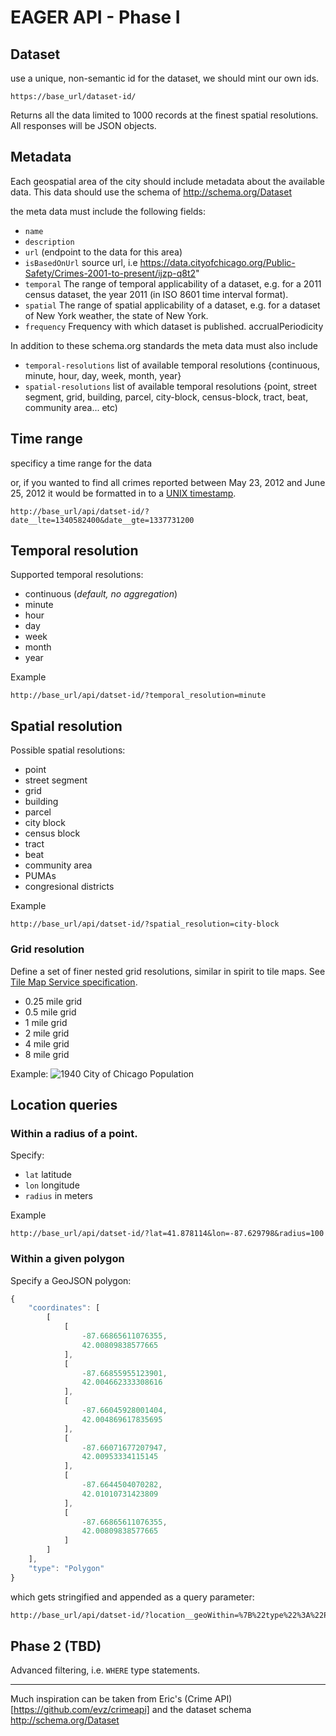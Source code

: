 # EAGER API - Phase I

## Dataset

use a unique, non-semantic id for the dataset, we should mint our own ids.

```
https://base_url/dataset-id/
```

Returns all the data limited to 1000 records at the finest spatial resolutions. All responses will be JSON objects.

## Metadata
Each geospatial area of the city should include metadata about the available data. This data should use the schema of http://schema.org/Dataset

the meta data must include the following fields:

* `name`
* `description`
* `url` (endpoint to the data for this area)
* `isBasedOnUrl` source url, i.e https://data.cityofchicago.org/Public-Safety/Crimes-2001-to-present/ijzp-q8t2"
* `temporal` The range of temporal applicability of a dataset, e.g. for a 2011 census dataset, the year 2011 (in ISO 8601 time interval format).
* `spatial` The range of spatial applicability of a dataset, e.g. for a dataset of New York weather, the state of New York.
* `frequency` Frequency with which dataset is published. 	accrualPeriodicity


In addition to these schema.org standards the meta data must also include

* `temporal-resolutions` list of available temporal resolutions {continuous, minute, hour, day, week, month, year} 
* `spatial-resolutions` list of available temporal resolutions {point, street segment, grid, building, parcel, city-block, census-block, tract, beat, community area... etc)

## Time range
specificy a time range for the data

or, if you wanted to find all crimes reported between May 23, 2012 and June 25, 2012 it would be formatted in to a [UNIX timestamp](http://en.wikipedia.org/wiki/Unix_time).

```
http://base_url/api/datset-id/?date__lte=1340582400&date__gte=1337731200
```

## Temporal resolution

Supported temporal resolutions:

* continuous (_default, no aggregation_)
* minute
* hour
* day
* week
* month
* year

Example 
```
http://base_url/api/datset-id/?temporal_resolution=minute
```

## Spatial resolution 

Possible spatial resolutions:

* point
* street segment
* grid
* building
* parcel
* city block
* census block
* tract
* beat
* community area
* PUMAs
* congresional districts

Example
```
http://base_url/api/datset-id/?spatial_resolution=city-block
```

### Grid resolution
Define a set of finer nested grid resolutions, similar in spirit to tile maps. See [Tile Map Service specification](http://wiki.osgeo.org/wiki/Tile_Map_Service_Specification).
* 0.25 mile grid
* 0.5 mile grid
* 1 mile grid
* 2 mile grid
* 4 mile grid
* 8 mile grid

Example:
![1940 City of Chicago Population](https://lh3.googleusercontent.com/-l8h_RrxQppg/TzgMdfDpHqI/AAAAAAAAAnw/XZMJJ0Qu-nk/w378-h588-no/EWBP.B50.F8_Gregg3.tif)

## Location queries

### Within a radius of a point.

Specify:

* `lat` latitude
* `lon` longitude
* `radius` in meters

Example

```
http://base_url/api/datset-id/?lat=41.878114&lon=-87.629798&radius=100
```

### Within a given polygon

Specify a GeoJSON polygon:

``` javascript 
{
    "coordinates": [
        [
            [
                -87.66865611076355, 
                42.00809838577665
            ], 
            [
                -87.66855955123901, 
                42.004662333308616
            ], 
            [
                -87.66045928001404, 
                42.004869617835695
            ], 
            [
                -87.66071677207947, 
                42.00953334115145
            ], 
            [
                -87.6644504070282, 
                42.01010731423809
            ], 
            [
                -87.66865611076355, 
                42.00809838577665
            ]
        ]
    ], 
    "type": "Polygon"
}
```

which gets stringified and appended as a query parameter:

``` bash 
http://base_url/api/datset-id/?location__geoWithin=%7B%22type%22%3A%22Polygon%22%2C%22coordinates%22%3A%5B%5B%5B-87.66865611076355%2C42.00809838577665%5D%2C%5B-87.66855955123901%2C42.004662333308616%5D%2C%5B-87.66045928001404%2C42.004869617835695%5D%2C%5B-87.66071677207947%2C42.00953334115145%5D%2C%5B-87.6644504070282%2C42.01010731423809%5D%2C%5B-87.66865611076355%2C42.00809838577665%5D%5D%5D%7D&date__lte=1369285199&date__gte=1368594000&type=violent%2Cproperty&_=1369866788554
```


## Phase 2 (TBD)
Advanced filtering, i.e. `WHERE` type statements.

---
Much inspiration can be taken from Eric's (Crime API)[https://github.com/evz/crimeapi] and the dataset schema http://schema.org/Dataset
